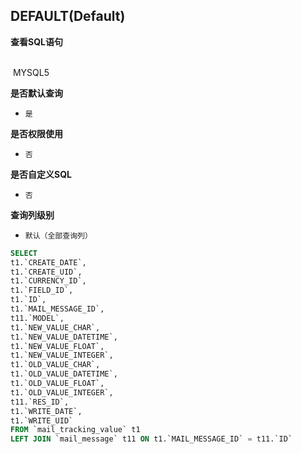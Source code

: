 ## DEFAULT(Default) <!-- {docsify-ignore-all} -->



<p class="panel-title"><b>查看SQL语句</b></p>
<br>

<el-row>
&nbsp;<el-tag @click="MYSQL5 = true">MYSQL5</el-tag>
</el-row>

<br>
<p class="panel-title"><b>是否默认查询</b></p>

* `是`

<p class="panel-title"><b>是否权限使用</b></p>

* `否`

<p class="panel-title"><b>是否自定义SQL</b></p>

* `否`

<p class="panel-title"><b>查询列级别</b></p>

* `默认（全部查询列）`






<el-dialog v-model="MYSQL5" title="MYSQL5">

```sql
SELECT
t1.`CREATE_DATE`,
t1.`CREATE_UID`,
t1.`CURRENCY_ID`,
t1.`FIELD_ID`,
t1.`ID`,
t1.`MAIL_MESSAGE_ID`,
t11.`MODEL`,
t1.`NEW_VALUE_CHAR`,
t1.`NEW_VALUE_DATETIME`,
t1.`NEW_VALUE_FLOAT`,
t1.`NEW_VALUE_INTEGER`,
t1.`OLD_VALUE_CHAR`,
t1.`OLD_VALUE_DATETIME`,
t1.`OLD_VALUE_FLOAT`,
t1.`OLD_VALUE_INTEGER`,
t11.`RES_ID`,
t1.`WRITE_DATE`,
t1.`WRITE_UID`
FROM `mail_tracking_value` t1 
LEFT JOIN `mail_message` t11 ON t1.`MAIL_MESSAGE_ID` = t11.`ID` 


```

</el-dialog>

<script>
 const { createApp } = Vue
  createApp({
    data() {
      return {
                MYSQL5 : false
        
      }
    },
    methods: {
    }
  }).use(ElementPlus).mount('#app')
</script>